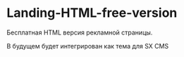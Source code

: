 # Landing-HTML-free-version
Бесплатная HTML версия рекламной страницы.

В будущем будет интегрирован как тема для SX CMS
